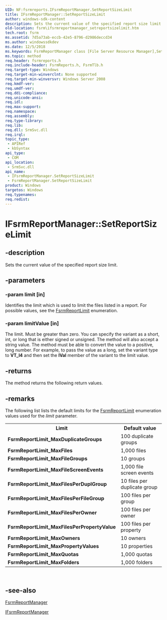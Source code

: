 ```yaml
---
UID: NF:fsrmreports.IFsrmReportManager.SetReportSizeLimit
title: IFsrmReportManager::SetReportSizeLimit
author: windows-sdk-content
description: Sets the current value of the specified report size limit.
old-location: fsrm\ifsrmreportmanager_setreportsizelimit.htm
tech.root: fsrm
ms.assetid: 7d5a73ab-eccb-42e5-8796-d2986deccd34
ms.author: windowssdkdev
ms.date: 12/5/2018
ms.keywords: FsrmReportManager class [File Server Resource Manager],SetReportSizeLimit method, IFsrmReportManager interface [File Server Resource Manager],SetReportSizeLimit method, IFsrmReportManager.SetReportSizeLimit, IFsrmReportManager::SetReportSizeLimit, SetReportSizeLimit, SetReportSizeLimit method [File Server Resource Manager], SetReportSizeLimit method [File Server Resource Manager],FsrmReportManager class, SetReportSizeLimit method [File Server Resource Manager],IFsrmReportManager interface, fs.ifsrmreportmanager_setreportsizelimit, fsrm.ifsrmreportmanager_setreportsizelimit, fsrmreports/IFsrmReportManager::SetReportSizeLimit
ms.topic: method
req.header: fsrmreports.h
req.include-header: FsrmReports.h, FsrmTlb.h
req.target-type: Windows
req.target-min-winverclnt: None supported
req.target-min-winversvr: Windows Server 2008
req.kmdf-ver: 
req.umdf-ver: 
req.ddi-compliance: 
req.unicode-ansi: 
req.idl: 
req.max-support: 
req.namespace: 
req.assembly: 
req.type-library: 
req.lib: 
req.dll: SrmSvc.dll
req.irql: 
topic_type:
 - APIRef
 - kbSyntax
api_type:
 - COM
api_location:
 - SrmSvc.dll
api_name:
 - IFsrmReportManager.SetReportSizeLimit
 - FsrmReportManager.SetReportSizeLimit
product: Windows
targetos: Windows
req.typenames: 
req.redist: 
---
```


# IFsrmReportManager::SetReportSizeLimit


## -description


Sets the current value of the specified report size limit.


## -parameters




### -param limit [in]

Identifies the limit which is used to limit the files listed in a report. For possible values, see the 
      <a href="https://msdn.microsoft.com/225c583c-679c-43b4-85f4-3f2294fa7bc3">FsrmReportLimit</a> enumeration.


### -param limitValue [in]

The limit. Must be greater than zero. You can specify the variant as a short, int, or long that is either 
      signed or unsigned. The method will also accept a string value. The method must be able to convert the value to 
      a positive, long number. For example, to pass the value as a long, set the variant type to 
      <b>VT_I4</b> and then set the <b>lVal</b> member of the variant to the 
      limit value.


## -returns



The method returns the following return values.




## -remarks



The following list lists the default limits for the 
     <a href="https://msdn.microsoft.com/225c583c-679c-43b4-85f4-3f2294fa7bc3">FsrmReportLimit</a> enumeration values used for 
     the <i>limit</i> parameter.

<table>
<tr>
<th>Limit</th>
<th>Default value</th>
</tr>
<tr>
<td><b>FsrmReportLimit_MaxDuplicateGroups</b></td>
<td>100 duplicate groups</td>
</tr>
<tr>
<td><b>FsrmReportLimit_MaxFiles</b></td>
<td>1,000 files</td>
</tr>
<tr>
<td><b>FsrmReportLimit_MaxFileGroups</b></td>
<td>10 groups</td>
</tr>
<tr>
<td><b>FsrmReportLimit_MaxFileScreenEvents</b></td>
<td>1,000 file screen events</td>
</tr>
<tr>
<td><b>FsrmReportLimit_MaxFilesPerDuplGroup</b></td>
<td>10 files per duplicate group</td>
</tr>
<tr>
<td><b>FsrmReportLimit_MaxFilesPerFileGroup</b></td>
<td>100 files per group</td>
</tr>
<tr>
<td><b>FsrmReportLimit_MaxFilesPerOwner</b></td>
<td>100 files per owner</td>
</tr>
<tr>
<td><b>FsrmReportLimit_MaxFilesPerPropertyValue</b></td>
<td>100 files per property</td>
</tr>
<tr>
<td><b>FsrmReportLimit_MaxOwners</b></td>
<td>10 owners</td>
</tr>
<tr>
<td><b>FsrmReportLimit_MaxPropertyValues</b></td>
<td>10 properties</td>
</tr>
<tr>
<td><b>FsrmReportLimit_MaxQuotas</b></td>
<td>1,000 quotas</td>
</tr>
<tr>
<td><b>FsrmReportLimit_MaxFolders</b></td>
<td>1,000 folders</td>
</tr>
</table>
 




## -see-also




<a href="https://msdn.microsoft.com/308c5001-b84d-49ab-ae2c-f16466f9abca">FsrmReportManager</a>



<a href="https://msdn.microsoft.com/112ed457-1083-4550-abd6-933f4b128e9a">IFsrmReportManager</a>
 

 

